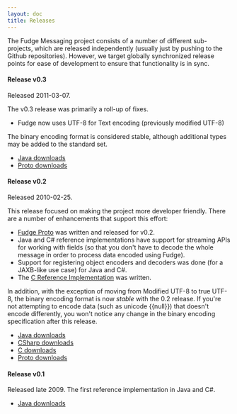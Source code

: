 ```yaml
---
layout: doc
title: Releases
---
```


The Fudge Messaging project consists of a number of different sub-projects, which are released independently
(usually just by pushing to the Github repositories). However, we target globally synchronized release points
for ease of development to ensure that functionality is in sync.

#### Release v0.3

Released 2011-03-07.

The v0.3 release was primarily a roll-up of fixes.

* Fudge now uses UTF-8 for Text encoding (previously modified UTF-8)

The binary encoding format is considered stable, although additional types may be added to the standard set.

* [Java downloads](https://github.com/FudgeMsg/Fudge-Java/releases/tag/v0.3)
* [Proto downloads](https://github.com/FudgeMsg/Fudge-Proto/releases/tag/v0.3)


#### Release v0.2

Released 2010-02-25.

This release focused on making the project more developer friendly.
There are a number of enhancements that support this effort:

* [Fudge Proto](fudge-proto.html) was written and released for v0.2.
* Java and C# reference implementations have support for streaming APIs for working with fields
(so that you don't have to decode the whole message in order to process data encoded using Fudge).
* Support for registering object encoders and decoders was done (for a JAXB-like use case) for Java and C#.
* The [C Reference Implementation](c-development.html) was written.

In addition, with the exception of moving from Modified UTF-8 to true UTF-8, the binary encoding format
is now *stable* with the 0.2 release. If you're not attempting to encode data (such as unicode {{null}}) that doesn't
encode differently, you won't notice any change in the binary encoding specification after this release.

* [Java downloads](https://github.com/FudgeMsg/Fudge-Java/releases/tag/v0.2)
* [CSharp downloads](https://github.com/FudgeMsg/Fudge-CSharp/releases/tag/v0.2)
* [C downloads](https://github.com/FudgeMsg/Fudge-CSharp/releases/tag/v0.2)
* [Proto downloads](https://github.com/FudgeMsg/Fudge-Proto/releases/tag/v0.2)


#### Release v0.1

Released late 2009.
The first reference implementation in Java and C#.

* [Java downloads](https://github.com/FudgeMsg/Fudge-Java/releases/tag/v0.1)


